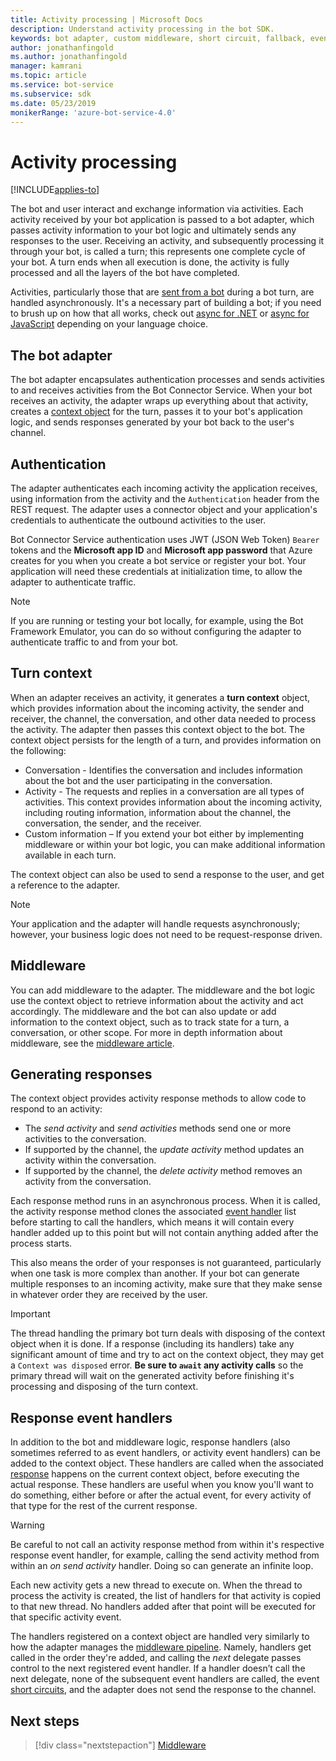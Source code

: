 ```yaml
---
title: Activity processing | Microsoft Docs
description: Understand activity processing in the bot SDK.
keywords: bot adapter, custom middleware, short circuit, fallback, event handlers
author: jonathanfingold
ms.author: jonathanfingold
manager: kamrani
ms.topic: article
ms.service: bot-service
ms.subservice: sdk
ms.date: 05/23/2019
monikerRange: 'azure-bot-service-4.0'
---
```


# Activity processing

[!INCLUDE[applies-to](../includes/applies-to.md)]

The bot and user interact and exchange information via activities. Each activity received by your bot application is passed to a bot adapter, which passes activity information to your bot logic and ultimately sends any responses to the user. Receiving an activity, and subsequently processing it through your bot, is called a turn; this represents one complete cycle of your bot. A turn ends when all execution is done, the activity is fully processed and all the layers of the bot have completed.

Activities, particularly those that are [sent from a bot](#generating-responses) during a bot turn, are handled asynchronously. It's a necessary part of building a bot; if you need to brush up on how that all works, check out [async for .NET](https://docs.microsoft.com/dotnet/csharp/async) or [async for JavaScript](https://developer.mozilla.org/docs/Web/JavaScript/Reference/Statements/async_function) depending on your language choice.

## The bot adapter

The bot adapter encapsulates authentication processes and sends activities to and receives activities from the Bot Connector Service. When your bot receives an activity, the adapter wraps up everything about that activity, creates a [context object](#turn-context) for the turn, passes it to your bot's application logic, and sends responses generated by your bot back to the user's channel.

## Authentication

The adapter authenticates each incoming activity the application receives, using information from the activity and the `Authentication` header from the REST request. The adapter uses a connector object and your application's credentials to authenticate the outbound activities to the user.

Bot Connector Service authentication uses JWT (JSON Web Token) `Bearer` tokens and the **Microsoft app ID** and **Microsoft app password** that Azure creates for you when you create a bot service or register your bot. Your application will need these credentials at initialization time, to allow the adapter to authenticate traffic.

> [!NOTE]
> If you are running or testing your bot locally, for example, using the Bot Framework Emulator, you can do so without configuring the adapter to authenticate traffic to and from your bot.

## Turn context

When an adapter receives an activity, it generates a **turn context** object, which provides information about the incoming activity, the sender and receiver, the channel, the conversation, and other data needed to process the activity. The adapter then passes this context object to the bot. The context object persists for the length of a turn, and provides information on the following:

* Conversation - Identifies the conversation and includes information about the bot and the user participating in the conversation.
* Activity - The requests and replies in a conversation are all types of activities. This context provides information about the incoming activity, including routing information, information about the channel, the conversation, the sender, and the receiver.
* Custom information – If you extend your bot either by implementing middleware or within your bot logic, you can make additional information available in each turn.

The context object can also be used to send a response to the user, and get a reference to the adapter<!-- to create a new conversation or continue an existing one-->.

> [!NOTE]
> Your application and the adapter will handle requests asynchronously; however, your business logic does not need to be request-response driven.

## Middleware

You can add middleware to the adapter. The middleware and the bot logic use the context object to retrieve information about the activity and act accordingly. The middleware and the bot can also update or add information to the context object, such as to track state for a turn, a conversation, or other scope. For more in depth information about middleware, see the [middleware article](~/v4sdk/bot-builder-concept-middleware.md).

## Generating responses

The context object provides activity response methods to allow code to respond to an activity:

* The _send activity_ and _send activities_ methods send one or more activities to the conversation.
* If supported by the channel, the _update activity_ method updates an activity within the conversation.
* If supported by the channel, the _delete activity_ method removes an activity from the conversation.

Each response method runs in an asynchronous process. When it is called, the activity response method clones the associated [event handler](#response-event-handlers) list before starting to call the handlers, which means it will contain every handler added up to this point but will not contain anything added after the process starts.

This also means the order of your responses is not guaranteed, particularly when one task is more complex than another. If your bot can generate multiple responses to an incoming activity, make sure that they make sense in whatever order they are received by the user.

> [!IMPORTANT]
> The thread handling the primary bot turn deals with disposing of the context object when it is done. If a response (including its handlers) take any significant amount of time and try to act on the context object, they may get a `Context was disposed` error. **Be sure to `await` any activity calls** so the primary thread will wait on the generated activity before finishing it's processing and disposing of the turn context.

## Response event handlers

In addition to the bot and middleware logic, response handlers (also sometimes referred to as event handlers, or activity event handlers) can be added to the context object. These handlers are called when the associated [response](#generating-responses) happens on the current context object, before executing the actual response. These handlers are useful when you know you'll want to do something, either before or after the actual event, for every activity of that type for the rest of the current response.

> [!WARNING]
> Be careful to not call an activity response method from within it's respective response event handler, for example, calling the send activity method from within an _on send activity_ handler. Doing so can generate an infinite loop.

Each new activity gets a new thread to execute on. When the thread to process the activity is created, the list of handlers for that activity is copied to that new thread. No handlers added after that point will be executed for that specific activity event.

The handlers registered on a context object are handled very similarly to how the adapter manages the [middleware pipeline](~/v4sdk/bot-builder-concept-middleware.md#the-bot-middleware-pipeline). Namely, handlers get called in the order they're added, and calling the _next_ delegate passes control to the next registered event handler. If a handler doesn’t call the next delegate, none of the subsequent event handlers are called, the event [short circuits](~/v4sdk/bot-builder-concept-middleware.md#short-circuiting), and the adapter does not send the response to the channel.

## Next steps

> [!div class="nextstepaction"]
> [Middleware](~/v4sdk/bot-builder-concept-middleware.md)
